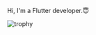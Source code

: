Hi, I'm a Flutter developer.😇



<!--![Anurag's GitHub stats](https://github-readme-stats.vercel.app/api?username=bakatsuyuki&show_icons=true&theme=radical&count_private=true&include_all_commits=true&hide_border=true)-->
<!--![languages](https://github-stats-evirunurm.vercel.app/api/languages.js?username=bakatsuyuki)<br>-->
![trophy](https://github-profile-trophy.vercel.app/?username=bakatsuyuki&theme=onedark)
<!--
**bakatsuyuki/bakatsuyuki** is a ✨ _special_ ✨ repository because its `README.md` (this file) appears on your GitHub profile.

Here are some ideas to get you started:

- 🔭 I’m currently working on ...
- 🌱 I’m currently learning ...
- 👯 I’m looking to collaborate on ...
- 🤔 I’m looking for help with ...
- 💬 Ask me about ...
- 📫 How to reach me: ...
- 😄 Pronouns: ...
- ⚡ Fun fact: ...
-->
